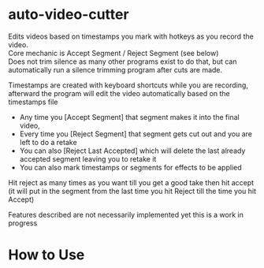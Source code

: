 # auto-video-cutter
Edits videos based on timestamps you mark with hotkeys as you record the video. \
Core mechanic is Accept Segment / Reject Segment (see below) \
Does not trim silence as many other programs exist to do that, but can automatically run a silence trimming program after cuts are made.

Timestamps are created with keyboard shortcuts while you are recording, afterward the program will edit the video automatically based on the timestamps file
 

- Any time you [Accept Segment] that segment makes it into the final video, 
- Every time you [Reject Segment] that segment gets cut out and you are left to do a retake
- You can also [Reject Last Accepted] which will delete the last already accepted segment leaving you to retake it 
- You can also mark timestamps or segments for effects to be applied

Hit reject as many times as you want till you get a good take then hit accept (it will put in the segment from the last time you hit Reject till the time you hit Accept) 




Features described are not necessarily implemented yet this is a work in progress

# How to Use
